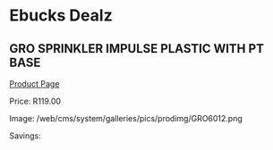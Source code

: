 
# Ebucks Dealz
## GRO SPRINKLER IMPULSE PLASTIC WITH PT BASE
[Product Page](https://www.ebucks.com/web/shop/productSelected.do?prodId=1234787568&catId=714965764)

Price: R119.00

Image: /web/cms/system/galleries/pics/prodimg/GRO6012.png

Savings: 


	